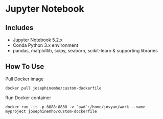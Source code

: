 # Jupyter Notebook 


## Includes

* Jupyter Notebook 5.2.x
* Conda Python 3.x environment
* pandas, matplotlib, scipy, seaborn, scikit-learn & supporting libraries

## How To Use

Pull Docker image
```
docker pull josephinemho/custom-dockerfile
```

Run Docker container
```
docker run -it -p 8888:8888 -v `pwd`:/home/jovyan/work --name myproject josephinemho/custom-dockerfile
```
